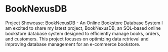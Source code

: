 # BookNexusDB
Project Showcase: BookNexusDB - An Online Bookstore Database System I am excited to share my latest project, BookNexusDB, an SQL-based online bookstore database system designed to efficiently manage books, orders, and customers. This project focuses on optimizing data retrieval and improving database management for an e-commerce bookstore.
